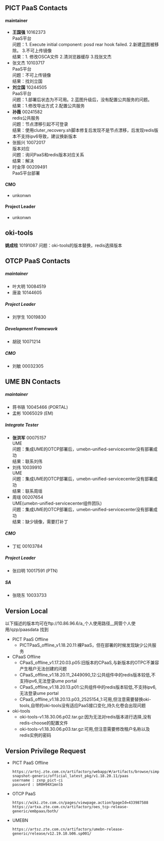 ##  PICT PaaS Contacts
####   maintainer 
- **王国强** 10162373    
PaaS平台   
问题：1. Execute initial component: posd rear hook failed. 2.新建蓝图被移除。 3.不可上传镜像   
结果：1. 修改OSCA文件 2.清浏览器缓存 3.找张文杰
- 张文杰 10103717  
PaaS平台  
问题：不可上传镜像  
结果：找刘立国    
- **刘立国** 10244505  
PaaS平台  
问题：1.部署后状态为不可用。2.蓝图升级后，没有配置公共服务的问题。  
结果：1.修改导出方式 2.配置公共服务
- **孙薇** 00241582  
redis公共服务  
问题：节点漂移引起不可登录  
结果：使用cluter_recovery.sh脚本修复后发现不是节点漂移，后发现redis版本不支持ipv6导致，建议换新版本
- 张振兴 10072017  
版本对应  
问题：询问PaaS和redis版本对应关系  
结果：解决   
- 时金萍 00209491  
PaaS平台部署
####   CMO
- unkonwn     

####   Project Leader
- unkonwn     

## oki-tools
**姚成柱** 10191087
问题：oki-tools的版本替换，redis选择版本

##  OTCP PaaS Contacts
##### maintainer 
- 叶大明 10084519
- 唐渝 10144605

##### Project Leader
- 刘学生 10019830

##### Development Framework
- 胡锐 10071214 

##### CMO
- 刘敏 00032305     

## UME BN Contacts
##### maintainer 
- 蒋书轶 10045466 (PORTAL)
- 孟彬 10065029 (EM)

##### Integrate Tester
- **张洪军** 00075157    
UME  
问题：集成UME的OTCP部署后，umebn-unified-servicecenter没有部署成功  
结果：联系刘伟
- 刘伟 10039910  
UME  
问题：集成UME的OTCP部署后，umebn-unified-servicecenter没有部署成功  
结果：联系周瑶
- 周瑶 00207654  
UME(umebn-unified-servicecenter组件团队)  
问题：集成UME的OTCP部署后，umebn-unified-servicecenter没有部署成功  
结果：缺少镜像，需要打补丁

##### CMO 
- 丁虹 00103784

##### Project Leader
- 张曰明 10017591 (PTN)

##### SA
- 张晓东 10033733  

  
## Version Local
以下描述的版本均可在ftp://10.86.96.6/a_个人使用路径__网管个人使用/qzp/paasdata 找到  
- PICT PaaS Offline  
  - PICTPaaS_offline_v1.18.20.11:裸PaaS，但在部署的时候发现缺少公共服务
- CPaaS Offline
  - CPaaS_offline_v1.17.20.03.p05:旧版本的CPaaS,与新版本的OTPC不兼容产生租户无法创建的问题
  - CPaaS_offline_v1.18.20.11_2449090_12:公共组件中的redis版本较低,不支持ipv6,无法登录ume portal
  - CPaaS_offline_v1.18.20.13.p01:公共组件中的redis版本较低,不支持ipv6,无法登录ume portal
  - CPaaS_offline_v1.18.20.13.p03_2525154_1:可用,但注意需要替换oki-tools,自带的oki-tools没有适应PaaS接口变化,持久化卷会出现问题
- oki-tools
  - oki-tools-v1.18.30.06.p02.tar.gz:因为无法对redis版本进行选择,没有redis-choose的配置文件
  - oki-tools-v1.18.30.06.p03.tar.gz:可用,但注意需要修改租户名称以及redis实例的密码  


## Version Privilege Request
- PICT PaaS Offline
    ```
    https://artnj.zte.com.cn/artifactory/webapp/#/artifacts/browse/simple/General/zxnp_pict-snapshot-generic/official_latest_pkg/v1.18.20.11/paas
    username : zxnp_pict-ci 
    password : bR0H94X1mnlb
    ```
- OTCP PaaS
    ```
    https://wiki.zte.com.cn/pages/viewpage.action?pageId=433987588
    https://artxa.zte.com.cn/artifactory/oes_tcp-release-generic/embpaas/both/
    ```
- UMEBN 
    ```
    https://artsz.zte.com.cn/artifactory/umebn-release-generic/release/v12.19.10.b06.sp001/
    ```
